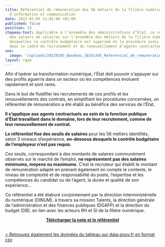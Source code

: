 ```yaml
---
title: Référentiel de rémunération des 56 métiers de la filière numérique et des systèmes
  d'information et communication
date: 2022-01-05 11:01:00 +01:00
published: false
position: 14
chapeau-text: Applicable à l’ensemble des administrations d’État, ce référentiel définit
  des valeurs de salaires sur l'ensemble des métiers de la filière numérique, en-dessous
  desquelles le contrôle budgétaire est supprimé et la procédure ainsi simplifiée
  dans le cadre du recrutement et du renouvellement d’agents contractuels.
une:
  image: "/uploads/20220105_Bandeau_1635x345_Referentiel_de_remuneration_V2.png"
layout: rgaa
---
```


Afin d'opérer sa transformation numérique, l'État doit pouvoir s'appuyer sur des profils aguerris dans un secteur où les compétences évoluent rapidement et sont rares.

Dans le but de fluidifier les recrutements de ces profils et les renouvellements des contrats, en simplifiant les procédures concernées, un référentiel de rémunération a été établi au bénéfice des services de l’État.

**Il s’applique aux agents contractuels au sein de la fonction publique d’État travaillant dans le domaine, lors de leur recrutement, comme de leur renouvellement de contrat.**

**Le référentiel fixe des seuils de salaires** pour les 56 métiers identifiés, selon 3 niveaux d’expérience, **en-dessous desquels le contrôle budgétaire de l’employeur n’est pas requis**.

Ces seuils, correspondant à des montants de salaires communément observés sur le marché de l’emploi, **ne représentent pas des salaires minimums, moyens ou maximums**. C’est le recruteur qui établit le montant de rémunération adapté en prenant également en compte le contexte, le niveau de complexité et de responsabilité du poste, l’expertise et les compétences du candidat ou de l’agent, la durée et qualité de son expérience…

Ce référentiel a été élaboré conjointement par la direction interministérielle du numérique (DINUM), à travers sa mission Talents, la direction générale de l’administration et des finances publiques (DGAFP) et la direction du budget (DB), en lien avec les acteurs RH et SI de la filière numérique.

<div align="center" style="margin-bottom: 30px"><a href="/uploads/note-referentiel-remuneration-filiere-numerique.pdf" class="button"><b>Télécharger la note et le référentiel</b></a></div>

[> Retrouvez également les données du tableau sur data.gouv.fr en format csv](https://www.data.gouv.fr/fr/datasets/referentiel-de-remuneration-des-56-metiers-de-la-filiere-numerique-et-des-systemes-dinformation-et-communication/)
